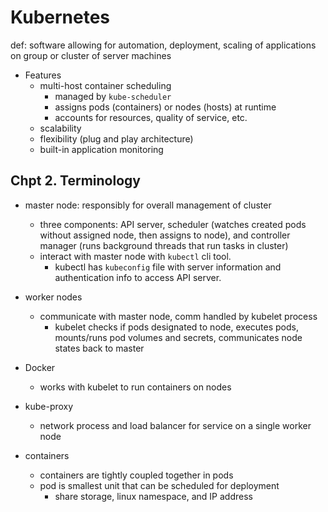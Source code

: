# Kubernetes
def: software allowing for automation, deployment, scaling of applications on group or cluster of server machines
- Features
    - multi-host container scheduling
        - managed by `kube-scheduler`
        - assigns pods (containers) or nodes (hosts) at runtime
        - accounts for resources, quality of service, etc.
    - scalability
    - flexibility (plug and play architecture)
    - built-in application monitoring

## Chpt 2. Terminology
- master node: responsibly for overall management of cluster
    - three components: API server, scheduler (watches created pods without assigned node, then assigns to node), and controller manager (runs background threads that run tasks in cluster)
    - interact with master node with `kubectl` cli tool. 
        - kubectl has `kubeconfig` file with server information and authentication info to access API server. 
- worker nodes
    - communicate with master node, comm handled by kubelet process
        - kubelet checks if pods designated to node, executes pods, mounts/runs pod volumes and secrets, communicates node states back to master
- Docker
    - works with kubelet to run containers on nodes
- kube-proxy
    - network process and load balancer for service on a single worker node

- containers
    - containers are tightly coupled together in pods
    - pod is smallest unit that can be scheduled for deployment
        - share storage, linux namespace, and IP address